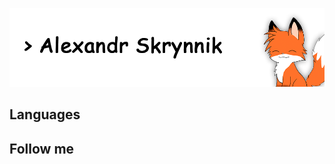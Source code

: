 <!-- # Alexandr Skrynnik (Syrnnik) -->

![Header](./assets/profile-header.png)

## Languages

## Follow me


